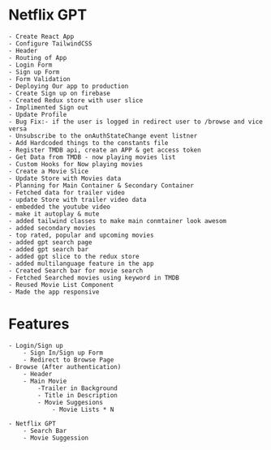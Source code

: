 
# Netflix GPT

    - Create React App
    - Configure TailwindCSS
    - Header
    - Routing of App
    - Login Form
    - Sign up Form
    - Form Validation
    - Deploying Our app to production
    - Create Sign up on firebase
    - Created Redux store with user slice
    - Implimented Sign out
    - Update Profile
    - Bug Fix:- if the user is logged in redirect user to /browse and vice versa
    - Unsubscribe to the onAuthStateChange event listner
    - Add Hardcoded things to the constants file
    - Register TMDB api, create an APP & get access token
    - Get Data from TMDB - now playing movies list
    - Custom Hooks for Now playing movies
    - Create a Movie Slice
    - Update Store with Movies data
    - Planning for Main Container & Secondary Container
    - Fetched data for trailer video
    - update Store with trailer video data
    - embedded the youtube video
    - make it autoplay & mute
    - added tailwind classes to make main conmtainer look awesom
    - added secondary movies
    - top rated, popular and upcoming movies
    - added gpt search page
    - added gpt search bar
    - added gpt slice to the redux store
    - added multilanguage feature in the app
    - Created Search bar for movie search
    - Fetched Searched movies using keyword in TMDB
    - Reused Movie List Component
    - Made the app responsive

# Features

    - Login/Sign up
        - Sign In/Sign up Form
        - Redirect to Browse Page
    - Browse (After authentication)
        - Header
        - Main Movie
            -Trailer in Background
            - Title in Description
            - Movie Suggesions
                - Movie Lists * N

    - Netflix GPT
        - Search Bar
        - Movie Suggession


